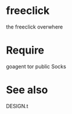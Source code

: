 freeclick
=========

the freeclick overwhere 

Require
========

goagent
tor
public Socks


See also 
=========

DESIGN.t
